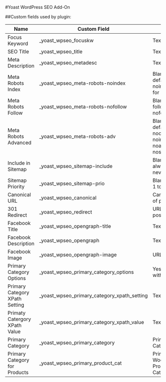 #Yoast WordPress SEO Add-On

##Custom fields used by plugin: 

| Name                           | Custom Field                                | Values                                                                        |
| -------------------------------| --------------------------------------------| ----------------------------------------------------------------------------- |
| Focus Keyword                  | _yoast_wpseo_focuskw                        | Text string                                                                   |
| SEO Title                      | _yoast_wpseo_title                          | Text string                                                                   |
| Meta Description               | _yoast_wpseo_metadesc                       | Text string                                                                   |
| Meta Robots Index              | _yoast_wpseo_meta-robots-noindex            | Blank for default, 1 for noindex, or 2 for index                              |
| Meta Robots Follow             | _yoast_wpseo_meta-robots-nofollow           | Blank for follow, 1 for nofollow                                              |
| Meta Robots Advanced           | _yoast_wpseo_meta-robots-adv                | Blank for default, none, noodp, noydir, noimageindex, noarchive, or nosnippet |
| Include in Sitemap             | _yoast_wpseo_sitemap-include                | Blank for auto, always, or never                                              |
| Sitemap Priority               | _yoast_wpseo_sitemap-prio                   | Blank for auto, 1 to .1                                                       |
| Canonical URL                  | _yoast_wpseo_canonical                      | Canonical URL of post                                                         |
| 301 Redirect                   | _yoast_wpseo_redirect                       | URL to redirect post to                                                       |
| Facebook Title                 | _yoast_wpseo_opengraph-title                | Text string                                                                   |
| Facebook Description           | _yoast_wpseo_opengraph                      | Text string                                                                   |
| Facebook Image                 | _yoast_wpseo_opengraph-image                | URL to image                                                                  |
| Primary Category Options       | _yoast_wpseo_primary_category_options       | Yes, No, or Set with XPath                                                    |
| Primary Category XPath Setting | _yoast_wpseo_primary_category_xpath_setting | Text string                                                                   |
| Primaty Catergory XPath Value  | _yoast_wpseo_primary_category_xpath_value   | Text string                                                                   |
| Primary Category               | _yoast_wpseo_primary_category               | Primary Category ID                                                           |
| Primary Category for Products  | _yoast_wpseo_primary_product_cat            | Primary WooCommerce Product Category ID                                       |